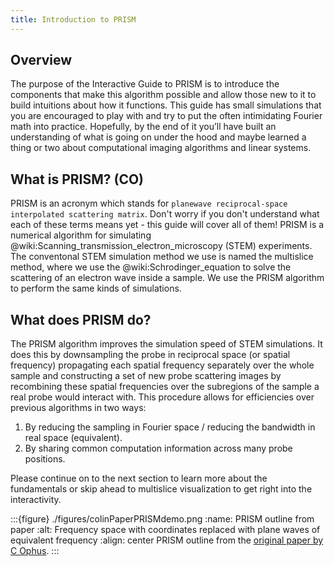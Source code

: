```yaml
---
title: Introduction to PRISM
---
```


## Overview

The purpose of the Interactive Guide to PRISM is to introduce the components that make this algorithm possible and allow those new to it to build intuitions about how it functions. This guide has small simulations that you are encouraged to play with and try to put the often intimidating Fourier math into practice. Hopefully, by the end of it you’ll have built an understanding of what is going on under the hood and maybe learned a thing or two about computational imaging algorithms and linear systems.


## What is PRISM? (CO)

PRISM is an acronym which stands for `planewave reciprocal-space interpolated scattering matrix`. Don't worry if you don't understand what each of these terms means yet - this guide will cover all of them! PRISM is a numerical algorithm for simulating @wiki:Scanning_transmission_electron_microscopy (STEM) experiments. The conventonal STEM simulation method we use is named the multislice method, where we use the @wiki:Schrodinger_equation to solve the scattering of an electron wave inside a sample. We use the PRISM algorithm to perform the same kinds of simulations.


## What does PRISM do?

The PRISM algorithm improves the simulation speed of STEM simulations. It does this by downsampling the probe in reciprocal space (or spatial frequency) propagating each spatial frequency separately over the whole sample and constructing a set of new probe scattering images by recombining these spatial frequencies over the subregions of the sample a real probe would interact with. This procedure allows for efficiencies over previous algorithms in two ways:

1. By reducing the sampling in Fourier space / reducing the bandwidth in real space (equivalent).  
2. By sharing common computation information across many probe positions. 

Please continue on to the next section to learn more about the fundamentals or skip ahead to multislice visualization to get right into the interactivity.

:::{figure} ./figures/colinPaperPRISMdemo.png
:name: PRISM outline from paper
:alt: Frequency space with coordinates replaced with plane waves of equivalent frequency
:align: center
PRISM outline from the [original paper by C Ophus](doi:10.1186/s40679-017-0046-1).
:::